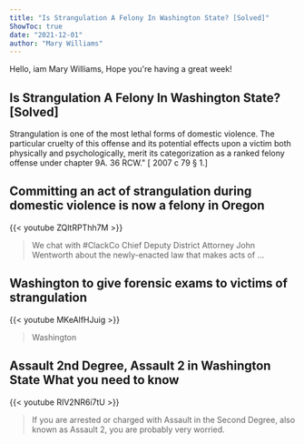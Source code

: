 ```yaml
---
title: "Is Strangulation A Felony In Washington State? [Solved]"
ShowToc: true 
date: "2021-12-01"
author: "Mary Williams" 
---
```


Hello, iam Mary Williams, Hope you're having a great week!
## Is Strangulation A Felony In Washington State? [Solved]
Strangulation is one of the most lethal forms of domestic violence. The particular cruelty of this offense and its potential effects upon a victim both physically and psychologically, merit its categorization as a ranked felony offense under chapter 9A. 36 RCW." [ 2007 c 79 § 1.]

## Committing an act of strangulation during domestic violence is now a felony in Oregon
{{< youtube ZQltRPThh7M >}}
>We chat with #ClackCo Chief Deputy District Attorney John Wentworth about the newly-enacted law that makes acts of ...

## Washington to give forensic exams to victims of strangulation
{{< youtube MKeAlfHJuig >}}
>Washington

## Assault 2nd Degree, Assault 2 in Washington State   What you need to know
{{< youtube RIV2NR6i7tU >}}
>If you are arrested or charged with Assault in the Second Degree, also known as Assault 2, you are probably very worried.


